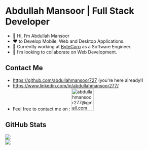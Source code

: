 # Abdullah Mansoor | Full Stack Developer
 
- 👋 Hi, I’m Abdullah Mansoor
- :heart: to Develop Mobile, Web and Desktop Applications. 
- 🌱 Currently working at [ByteCorp](https://bytecorp.io "ByteCorp") as a Software Engineer.
- 💞️ I’m looking to collaborate on Web Development.

 ## Contact Me
 
* https://github.com/abdullahmansoor727 (you're here already!)
* https://www.linkedin.com/in/abdullahmansoor277/
* Feel free to contact me on : <a href="mailto:abdullahmansoor277@gmail.com" target="_blank" title="abdullahmansoor277@gmail.com"><img src="https://ssl.gstatic.com/ui/v1/icons/mail/rfr/logo_gmail_lockup_default_1x_r2.png" alt="abdullahmansoor277@gmail.com" width="70" /></a>  

 ## GitHub Stats

![](https://github-readme-stats.vercel.app/api?username=abdullahmansoor727&show_icons=true&theme=radical)  
![](https://github-readme-stats.vercel.app/api/top-langs/?username=abdullahmansoor727&layout=compact)
<img src="https://komarev.com/ghpvc/?username=your-github-username&style=flat-square&color=blue" alt=""/>
